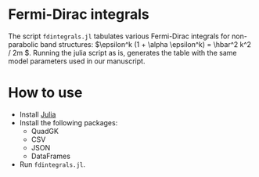 # Fermi-Dirac integrals

The script `fdintegrals.jl` tabulates various Fermi-Dirac integrals for non-parabolic band structures: $\epsilon^k (1 + \alpha \epsilon^k) = \hbar^2 k^2 / 2m $. Running the julia script as is, generates the table with the same model parameters used in our manuscript.

# How to use

- Install [Julia](https://julialang.org/)
- Install the following packages:
  - QuadGK
  - CSV
  - JSON
  - DataFrames
- Run `fdintegrals.jl`.